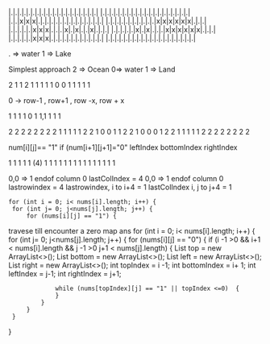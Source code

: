 |.|.|.|.|.|.|.|.|.|.|.|.|.|.|.|.|.|.|.|.|
|.|.|.|.|.|.|.|.|.|.|.|.|.|.|.|.|.|.|.|.|
|.|.|x|x|x|.|.|.|.|.|.|.|.|.|.|.|.|.|.|.|
|.|.|.|.|.|.|.|.|.|.|.|x|x|x|x|x|x|.|.|.|
|.|.|.|.|.|x|x|x|.|.|.|x|.|x|.|.|x|.|.|.|
|.|.|.|.|.|x|.|x|.|.|.|x|x|x|x|x|x|.|.|.|
|.|.|.|.|.|x|x|x|.|.|.|.|.|.|.|.|.|.|.|.|
|.|.|.|.|.|.|.|.|.|.|.|.|.|.|.|.|.|.|.|.|
  
  . => water
  1 => Lake
  
  
  Simplest approach 2 => Ocean 0=> water 1 => Land
  
  
  2 1 1 2
  1 1 1  1
  1 0 0  1
  1 1  1 1
  
  
  
  0 -> row-1 , row+1 , row -x, row + x 
  
  
  1 1 1
  1 0 1 1,1
  1 1 1
  
  2 2 2 2 2 2 2 
  2 1 1 1 1 1 2
  2 1 0 0 1 1 2
  2 1 0 0 0 1 2
  2 1 1 1 1 1 2
  2 2 2 2 2 2 2
  
  
  num[i][j]== "1"
     if (num[i+1][j+1]="0"
          leftIndex 
          bottomIndex
          rightIndex 
           
  
  1 1 1 1 1 (4)
  1 1 1 1 1
  1 1 1 1 1
  1 1 1 1 1
  
  0,0 => 1 endof column 0 lastColIndex = 4
  0,0 => 1 endof column 0 lastrowindex = 4
  lastrowindex,  i to i+4 = 1
  lastColIndex i, j to j+4 = 1
  
    for (int i = 0; i< nums[i].length; i++) {
     for (int j= 0; j<nums[j].length; j++) {
         for (nums[i][j] == "1") {
           
  
  
  
  
  
  
  
  travese till encounter a zero 
  map ans
  for (int i = 0; i< nums[i].length; i++) {
     for (int j= 0; j<nums[j].length; j++) {
         for (nums[i][j] == "0") {
             if (i -1 >0 && i+1 < nums[i].length && j -1 >0 j+1 < nums[j].length) {
                 List top = new ArrayList<>();
                 List bottom = new ArrayList<>();
                 List left = new ArrayList<>();
                 List right = new ArrayList<>();
                 int topIndex = i -1;
                 int bottomIndex = i+ 1;
                 int leftIndex = j-1;
                 int rightIndex = j+1;
                 
                 while (nums[topIndex][j] == "1" || topIndex <=0)  {
                 }
             }
         }
     }
  }
